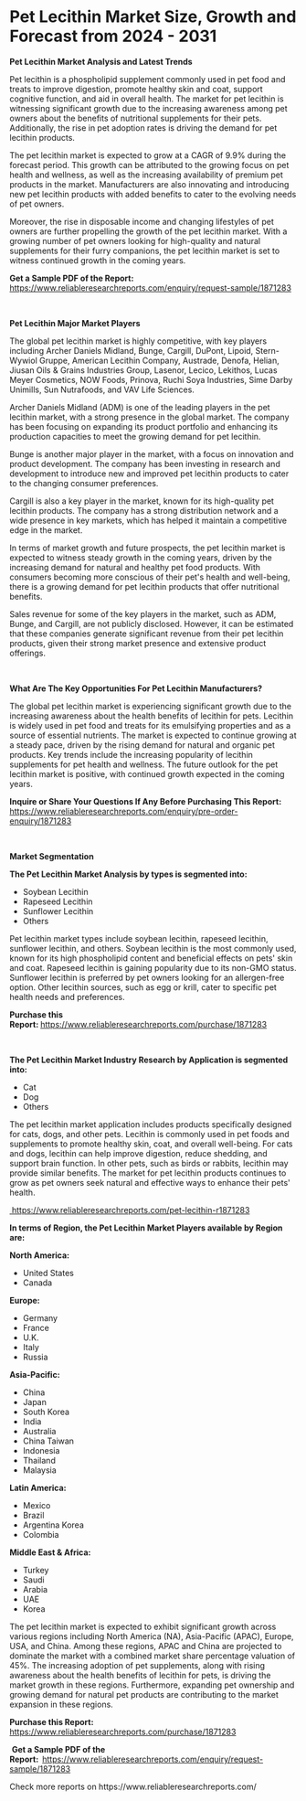 <p><h1>Pet Lecithin Market Size, Growth and Forecast from 2024 - 2031</h1></p><p><strong>Pet Lecithin Market Analysis and Latest Trends</strong></p>
<p><p>Pet lecithin is a phospholipid supplement commonly used in pet food and treats to improve digestion, promote healthy skin and coat, support cognitive function, and aid in overall health. The market for pet lecithin is witnessing significant growth due to the increasing awareness among pet owners about the benefits of nutritional supplements for their pets. Additionally, the rise in pet adoption rates is driving the demand for pet lecithin products.</p><p>The pet lecithin market is expected to grow at a CAGR of 9.9% during the forecast period. This growth can be attributed to the growing focus on pet health and wellness, as well as the increasing availability of premium pet products in the market. Manufacturers are also innovating and introducing new pet lecithin products with added benefits to cater to the evolving needs of pet owners.</p><p>Moreover, the rise in disposable income and changing lifestyles of pet owners are further propelling the growth of the pet lecithin market. With a growing number of pet owners looking for high-quality and natural supplements for their furry companions, the pet lecithin market is set to witness continued growth in the coming years.</p></p>
<p><strong>Get a Sample PDF of the Report:&nbsp;</strong> <a href="https://www.reliableresearchreports.com/enquiry/request-sample/1871283">https://www.reliableresearchreports.com/enquiry/request-sample/1871283</a></p>
<p>&nbsp;</p>
<p><strong>Pet Lecithin Major Market Players</strong></p>
<p><p>The global pet lecithin market is highly competitive, with key players including Archer Daniels Midland, Bunge, Cargill, DuPont, Lipoid, Stern-Wywiol Gruppe, American Lecithin Company, Austrade, Denofa, Helian, Jiusan Oils & Grains Industries Group, Lasenor, Lecico, Lekithos, Lucas Meyer Cosmetics, NOW Foods, Prinova, Ruchi Soya Industries, Sime Darby Unimills, Sun Nutrafoods, and VAV Life Sciences.</p><p>Archer Daniels Midland (ADM) is one of the leading players in the pet lecithin market, with a strong presence in the global market. The company has been focusing on expanding its product portfolio and enhancing its production capacities to meet the growing demand for pet lecithin.</p><p>Bunge is another major player in the market, with a focus on innovation and product development. The company has been investing in research and development to introduce new and improved pet lecithin products to cater to the changing consumer preferences.</p><p>Cargill is also a key player in the market, known for its high-quality pet lecithin products. The company has a strong distribution network and a wide presence in key markets, which has helped it maintain a competitive edge in the market.</p><p>In terms of market growth and future prospects, the pet lecithin market is expected to witness steady growth in the coming years, driven by the increasing demand for natural and healthy pet food products. With consumers becoming more conscious of their pet's health and well-being, there is a growing demand for pet lecithin products that offer nutritional benefits.</p><p>Sales revenue for some of the key players in the market, such as ADM, Bunge, and Cargill, are not publicly disclosed. However, it can be estimated that these companies generate significant revenue from their pet lecithin products, given their strong market presence and extensive product offerings.</p></p>
<p>&nbsp;</p>
<p><strong>What Are The Key Opportunities For Pet Lecithin Manufacturers?</strong></p>
<p><p>The global pet lecithin market is experiencing significant growth due to the increasing awareness about the health benefits of lecithin for pets. Lecithin is widely used in pet food and treats for its emulsifying properties and as a source of essential nutrients. The market is expected to continue growing at a steady pace, driven by the rising demand for natural and organic pet products. Key trends include the increasing popularity of lecithin supplements for pet health and wellness. The future outlook for the pet lecithin market is positive, with continued growth expected in the coming years.</p></p>
<p><strong>Inquire or Share Your Questions If Any Before Purchasing This Report:</strong> <a href="https://www.reliableresearchreports.com/enquiry/pre-order-enquiry/1871283">https://www.reliableresearchreports.com/enquiry/pre-order-enquiry/1871283</a></p>
<p>&nbsp;</p>
<p><strong>Market Segmentation</strong></p>
<p><strong>The Pet Lecithin Market Analysis by types is segmented into:</strong></p>
<p><ul><li>Soybean Lecithin</li><li>Rapeseed Lecithin</li><li>Sunflower Lecithin</li><li>Others</li></ul></p>
<p><p>Pet lecithin market types include soybean lecithin, rapeseed lecithin, sunflower lecithin, and others. Soybean lecithin is the most commonly used, known for its high phospholipid content and beneficial effects on pets' skin and coat. Rapeseed lecithin is gaining popularity due to its non-GMO status. Sunflower lecithin is preferred by pet owners looking for an allergen-free option. Other lecithin sources, such as egg or krill, cater to specific pet health needs and preferences.</p></p>
<p><strong>Purchase this Report:&nbsp;</strong><a href="https://www.reliableresearchreports.com/purchase/1871283">https://www.reliableresearchreports.com/purchase/1871283</a></p>
<p>&nbsp;</p>
<p><strong>The Pet Lecithin Market Industry Research by Application is segmented into:</strong></p>
<p><ul><li>Cat</li><li>Dog</li><li>Others</li></ul></p>
<p><p>The pet lecithin market application includes products specifically designed for cats, dogs, and other pets. Lecithin is commonly used in pet foods and supplements to promote healthy skin, coat, and overall well-being. For cats and dogs, lecithin can help improve digestion, reduce shedding, and support brain function. In other pets, such as birds or rabbits, lecithin may provide similar benefits. The market for pet lecithin products continues to grow as pet owners seek natural and effective ways to enhance their pets' health.</p></p>
<p><a href="https://www.reliableresearchreports.com/pet-lecithin-r1871283">&nbsp;https://www.reliableresearchreports.com/pet-lecithin-r1871283</a></p>
<p><strong>In terms of Region, the Pet Lecithin Market Players available by Region are:</strong></p>
<p>
    <p> <strong> North America: </strong>
        <ul>
            <li>United States</li>
            <li>Canada</li>
        </ul>
        </p> 
    <p> <strong> Europe: </strong>
        <ul>
            <li>Germany</li>
            <li>France</li>
            <li>U.K.</li>
            <li>Italy</li>
            <li>Russia</li>
        </ul>
        </p> 
    <p> <strong> Asia-Pacific: </strong>
        <ul>
            <li>China</li>
            <li>Japan</li>
            <li>South Korea</li>
            <li>India</li>
            <li>Australia</li>
            <li>China Taiwan</li>
            <li>Indonesia</li>
            <li>Thailand</li>
            <li>Malaysia</li>
        </ul>
        </p> 
    <p> <strong> Latin America: </strong>
        <ul>
            <li>Mexico</li>
            <li>Brazil</li>
            <li>Argentina Korea</li>
            <li>Colombia</li>
        </ul>
        </p> 
    <p> <strong> Middle East & Africa: </strong>
        <ul>
            <li>Turkey</li>
            <li>Saudi</li>
            <li>Arabia</li>
            <li>UAE</li>
            <li>Korea</li>
        </ul>
    </p>
    </p>
<p><p>The pet lecithin market is expected to exhibit significant growth across various regions including North America (NA), Asia-Pacific (APAC), Europe, USA, and China. Among these regions, APAC and China are projected to dominate the market with a combined market share percentage valuation of 45%. The increasing adoption of pet supplements, along with rising awareness about the health benefits of lecithin for pets, is driving the market growth in these regions. Furthermore, expanding pet ownership and growing demand for natural pet products are contributing to the market expansion in these regions.</p></p>
<p><strong>Purchase this Report: </strong><a href="https://www.reliableresearchreports.com/purchase/1871283">https://www.reliableresearchreports.com/purchase/1871283</a></p>
<p>&nbsp;<strong>Get a Sample PDF of the Report:&nbsp;&nbsp;</strong><a href="https://www.reliableresearchreports.com/enquiry/request-sample/1871283">https://www.reliableresearchreports.com/enquiry/request-sample/1871283</a></p>
<p><strong></strong></p>
<p>Check more reports on https://www.reliableresearchreports.com/</p>